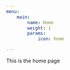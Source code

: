 ```yaml
---
menu:
    main:
        name: Home
        weight: 1
        params:
            icon: home

---
```

This is the home page
